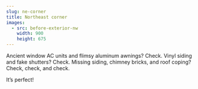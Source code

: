 ```yaml
---
slug: ne-corner
title: Northeast corner
images:
  - src: before-exterior-nw
    width: 900
    height: 675
---
```

Ancient window AC units and flimsy aluminum awnings? Check. Vinyl siding and fake shutters? Check. Missing siding, chimney bricks, and roof coping? Check, check, and check.

It’s perfect!